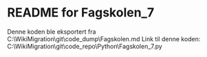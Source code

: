 # README for Fagskolen_7
Denne koden ble eksportert fra C:\WikiMigration\git\code_dump\Fagskolen.md
Link til denne koden: C:\WikiMigration\git\code_repo\Python\Fagskolen_7.py
